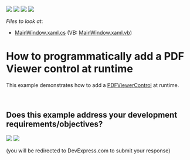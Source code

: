 <!-- default badges list -->
![](https://img.shields.io/endpoint?url=https://codecentral.devexpress.com/api/v1/VersionRange/128658661/22.2.2%2B)
[![](https://img.shields.io/badge/Open_in_DevExpress_Support_Center-FF7200?style=flat-square&logo=DevExpress&logoColor=white)](https://supportcenter.devexpress.com/ticket/details/T262332)
[![](https://img.shields.io/badge/📖_How_to_use_DevExpress_Examples-e9f6fc?style=flat-square)](https://docs.devexpress.com/GeneralInformation/403183)
[![](https://img.shields.io/badge/💬_Leave_Feedback-feecdd?style=flat-square)](#does-this-example-address-your-development-requirementsobjectives)
<!-- default badges end -->
<!-- default file list -->
*Files to look at*:

* [MainWindow.xaml.cs](./CS/AddPDFViewer/MainWindow.xaml.cs) (VB: [MainWindow.xaml.vb](./VB/AddPDFViewer/MainWindow.xaml.vb))
<!-- default file list end -->
# How to programmatically add a PDF Viewer control at runtime


This example demonstrates how to add a <a href="https://documentation.devexpress.com/#WPF/clsDevExpressXpfPdfViewerPdfViewerControltopic">PDFViewerControl</a> at runtime.

<br/>


<!-- feedback -->
## Does this example address your development requirements/objectives?

[<img src="https://www.devexpress.com/support/examples/i/yes-button.svg"/>](https://www.devexpress.com/support/examples/survey.xml?utm_source=github&utm_campaign=how-to-programmatically-add-a-pdf-viewer-control-at-runtime-t262332&~~~was_helpful=yes) [<img src="https://www.devexpress.com/support/examples/i/no-button.svg"/>](https://www.devexpress.com/support/examples/survey.xml?utm_source=github&utm_campaign=how-to-programmatically-add-a-pdf-viewer-control-at-runtime-t262332&~~~was_helpful=no)

(you will be redirected to DevExpress.com to submit your response)
<!-- feedback end -->
